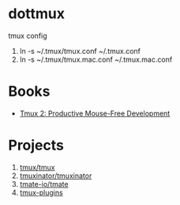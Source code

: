# dottmux
tmux config

1. ln -s ~/.tmux/tmux.conf ~/.tmux.conf
2. ln -s ~/.tmux/tmux.mac.conf ~/.tmux.mac.conf


# Books

+ [Tmux 2: Productive Mouse-Free Development](https://www.amazon.com/tmux-2-Productive-Mouse-Free-Development/dp/1680502212/ref=sr_1_1?keywords=tmux&qid=1652364649&s=books&sr=1-1)


# Projects

1. [tmux/tmux](https://github.com/tmux/tmux.git)
2. [tmuxinator/tmuxinator](https://github.com/tmuxinator/tmuxinator.git)
3. [tmate-io/tmate](https://github.com/tmate-io/tmate.git)
4. [tmux-plugins](https://github.com/tmux-plugins)


